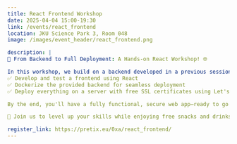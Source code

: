 ```yaml
---
title: React Frontend Workshop
date: 2025-04-04 15:00-19:30
link: /events/react_frontend
location: JKU Science Park 3, Room 048
image: /images/event_header/react_frontend.png

description: |
🚀 From Backend to Full Deployment: A Hands-on React Workshop! 🌐

In this workshop, we build on a backend developed in a previous session and take it to the next level! You'll learn to:
✅ Develop and test a frontend using React
✅ Dockerize the provided backend for seamless deployment
✅ Deploy everything on a server with free SSL certificates using Let's Encrypt

By the end, you'll have a fully functional, secure web app—ready to go live! 🔥

📅 Join us to level up your skills while enjoying free snacks and drinks 🍻

register_link: https://pretix.eu/0xa/react_frontend/
---
```

